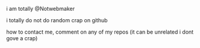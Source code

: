  i am totally @Notwebmaker

i totally do not do random crap on github

how to contact me, comment on any of my repos (it can be unrelated i dont gove a crap)
 


<!---

--->
